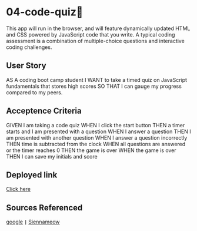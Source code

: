 # 04-code-quiz🔗

This app will run in the browser, and will feature dynamically updated HTML and CSS powered by JavaScript code that you write.
A typical coding assessment is a combination of multiple-choice questions and interactive coding challenges.

## User Story

AS A coding boot camp student
I WANT to take a timed quiz on JavaScript fundamentals that stores high scores
SO THAT I can gauge my progress compared to my peers.

## Acceptence Criteria

GIVEN I am taking a code quiz
WHEN I click the start button
THEN a timer starts and I am presented with a question
WHEN I answer a question
THEN I am presented with another question
WHEN I answer a question incorrectly
THEN time is subtracted from the clock
WHEN all questions are answered or the timer reaches 0
THEN the game is over
WHEN the game is over
THEN I can save my initials and score
## Deployed link

[Click here](https://sush-tech.github.io/Code_Quiz/)

## Sources Referenced

[google](https://www.google.com/) **`|`**
[Siennameow](https://github.com/siennameow/Code-Quiz)

